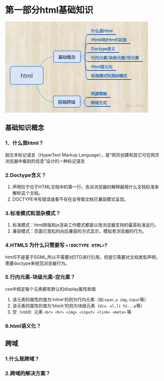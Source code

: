 # 第一部分html基础知识
 
![这是html基础思维导图](https://github.com/MarsPen/-notes-summary/blob/master/images/html.png "这是html基础思维导图")

## 基础知识概念

### 1．什么是html？
  超文本标记语言（HyperText Markup Language），是“网页创建和其它可在网页浏览器中看到的信息”设计的一种标记语言
### 2.Doctype含义？
  1. <!DOCTYPE>声明位于位于HTML文档中的第一行，告诉浏览器的解释器用什么文档标准来解析这个文档。
  2. DOCTYPE书写错误或者不存在会导致文档已兼容模式呈现。
### 3.标准模式和混杂模式？
  1. 标准模式：html排版和js渲染工作模式都是以改浏览器支持的最高标准运行。
  2. 兼容模式：页面已宽松的向后兼容的方式显示，模拟老浏览器的行为。
### 4.HTML5 为什么只需要写 `<!DOCTYPE HTML>`?
  html5不是基于SGML,所以不需要对DTD进行引用，但是它需要对文档类型声明，需要doctype来规范浏览器行为。
### 5.行内元素-块级元素-空元素？
  css中规定每个元素都有默认的display属性和值
  1. 该元素的属性的值为‘inline’的则为行内元素（如:`span,a img,input`等）
  2. 该元素的属性的值为‘block’的则为块级元素（`div，ul,li h1...p`等）
  3. 空（void）元素 `<br> <hr> <img> <input> <link> <meta>` 等
### 6.html语义化？
  

## 跨域

### 1.什么是跨域？
### 2.跨域的解决方案？




